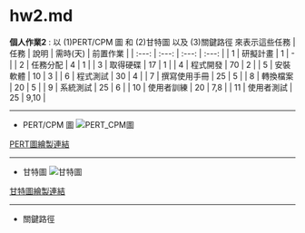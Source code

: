 # hw2.md

**個人作業2** : 
以 (1)PERT/CPM 圖 和 (2)甘特圖 以及 (3)關鍵路徑 來表示這些任務
| 任務  |   說明   | 需時(天) | 前置作業 |
| :---: |  :---:  |   :---:  |  :---:  |
|   1   | 研擬計畫 |     1    |    -    |
|   2   | 任務分配 |     4    |    1    |
|   3   | 取得硬碟 |    17    |    1    |
|   4   | 程式開發 |    70    |    2    |
|   5   | 安裝軟體 |    10    |    3    |
|   6   | 程式測試 |    30    |    4    |
|   7   | 撰寫使用手冊 | 25   |    5    |
|   8   | 轉換檔案 |    20    |    5    |
|   9   | 系統測試 |    25    |    6    |
|   10  | 使用者訓練 |  20    |   7,8   |
|   11  | 使用者測試 |  25    |   9,10  |

---
- PERT/CPM 圖
![PERT_CPM圖](https://user-images.githubusercontent.com/113968421/194997198-0c81ed04-c3ff-4739-8f43-f72353c9a749.png)

[PERT圖繪製連結](https://hackmd.io/RerfeXp-T1mSn8tmL8h7RA?view)

---
- 甘特圖
![甘特圖](https://user-images.githubusercontent.com/113968421/195001136-532f555c-b64c-406e-b632-9bf15bc3802b.png)

[甘特圖繪製連結](https://hackmd.io/DdQUMf23RKSrkpaLKH_huQ?view)

---
- 關鍵路徑

